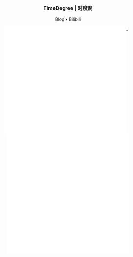 <h3 align="center"> TimeDegree | 时度度</h3>

<p align="center">
  <a href="https://blog.timedegree.cc/">Blog</a> •
  <a href="https://space.bilibili.com/10077094">Bilibili</a> 
</p>

<!-- ![Metrics](https://github.com/timedegree/timedegree/blob/master/github-metrics.svg) -->

<p align="center">
  <a href="https://github.com/timedegree">
    <img width="400" align="top" src="https://github.com/timedegree/timedegree/blob/main/metrics.left.svg" />
  </a>
  &emsp;
  <a href="https://github.com/timedegree">
    <img width="400" align="top" src="https://github.com/timedegree/timedegree/blob/main/metrics.right.svg" />
  </a>
</p>
